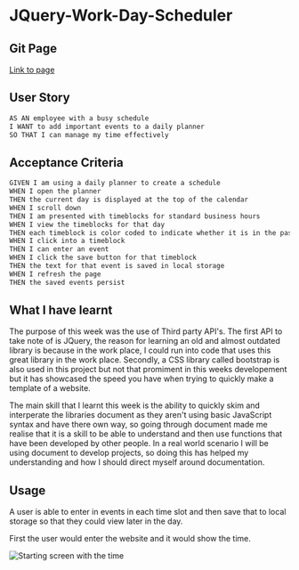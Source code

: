 # JQuery-Work-Day-Scheduler

## Git Page
[Link to page](https://amillsy.github.io/JQuery-Work-Day-Scheduler/)
## User Story

```md
AS AN employee with a busy schedule
I WANT to add important events to a daily planner
SO THAT I can manage my time effectively
```

## Acceptance Criteria

```md
GIVEN I am using a daily planner to create a schedule
WHEN I open the planner
THEN the current day is displayed at the top of the calendar
WHEN I scroll down
THEN I am presented with timeblocks for standard business hours
WHEN I view the timeblocks for that day
THEN each timeblock is color coded to indicate whether it is in the past, present, or future
WHEN I click into a timeblock
THEN I can enter an event
WHEN I click the save button for that timeblock
THEN the text for that event is saved in local storage
WHEN I refresh the page
THEN the saved events persist
```

## What I have learnt

The purpose of this week was the use of Third party API's. The first API to take note of is JQuery, the reason for learning an old and almost outdated library is because in the work place, I could run into code that uses this great library in the work place. Secondly, a CSS library called bootstrap is also used in this project but not that promiment in this weeks developement but it has showcased the speed you have when trying to quickly make a template of a website.

The main skill that I learnt this week is the ability to quickly skim and interperate the libraries document as they aren't using basic JavaScript syntax and have there own way, so going through document made me realise that it is a skill to be able to understand and then use functions that have been developed by other people. In a real world scenario I will be using document to develop projects, so doing this has helped my understanding and how I should direct myself around documentation. 

## Usage

A user is able to enter in events in each time slot and then save that to local storage so that they could view later in the day.

First the user would enter the website and it would show the time.

![Starting screen with the time]()